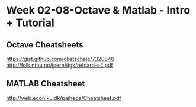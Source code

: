 # Week 02-08-Octave & Matlab - Intro + Tutorial

## Octave Cheatsheets

https://gist.github.com/obstschale/7320846
http://folk.ntnu.no/joern/itgk/refcard-a4.pdf

## MATLAB Cheatsheet

http://web.econ.ku.dk/pajhede/Cheatsheet.pdf
